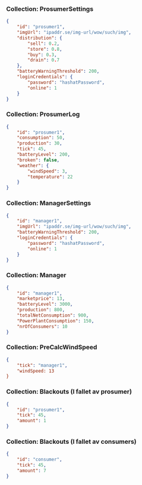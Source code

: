 ### Collection: ProsumerSettings
```json
{
    "id": "prosumer1",
    "imgUrl": "ipaddr.se/img-url/wow/such/img",
    "distribution": {
        "sell": 0.2,
        "store": 0.8,
        "buy": 0.3,
        "drain": 0.7
    },
    "batteryWarningThreshold": 200,
    "loginCredentials": {
        "password": "hashatPassword",
        "online": 1
    }
}
```


### Collection: ProsumerLog
```json
{
    "id": "prosumer1",
    "consumption": 50,
    "production": 30,
    "tick": 45,
    "batteryLevel": 200,
    "broken": false,
    "weather": {
        "windSpeed": 3,
        "temperature": 22
    }
}
```

### Collection: ManagerSettings
```json
{
    "id": "manager1",
    "imgUrl": "ipaddr.se/img-url/wow/such/img",
    "batteryWarningThreshold": 200,
    "loginCredentials": {
        "password": "hashatPassword",
        "online": 1
    }
}
```

### Collection: Manager
```json
{
    "id": "manager1",
    "marketprice": 13,
    "batteryLevel": 3000,
    "production": 800,
    "totalNetConsumption": 900,
    "PowerPlantConsumption": 150,
    "nrOfConsumers": 10
}
```

### Collection: PreCalcWindSpeed
```json
{
    "tick": "manager1",
    "windSpeed: 13
}
```


### Collection: Blackouts (I fallet av prosumer)
```json
{
    "id": "prosumer1",
    "tick": 45,
    "amount": 1
}
```


### Collection: Blackouts (I fallet av consumers)
```json
{
    "id": "consumer",
    "tick": 45,
    "amount": 7
}
```
